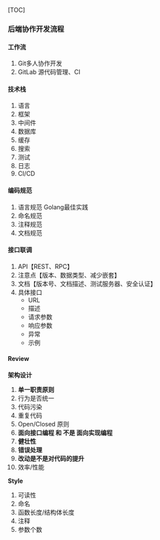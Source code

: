 [TOC]

### 后端协作开发流程

#### 工作流

1.  Git多人协作开发
2.  GitLab 源代码管理、CI

#### 技术栈

1.  语言
2.  框架
3.  中间件
4.  数据库
5.  缓存
6.  搜索
7.  测试
8.  日志
9.  CI/CD

#### 编码规范

1.  语言规范 Golang最佳实践
2.  命名规范
3.  注释规范
4.  文档规范

#### 接口联调

1.  API【REST、RPC】
2.  注意点【版本、数据类型、减少嵌套】
3.  文档【版本号、文档描述、测试服务器、安全认证】
4.  具体接口
    *   URL
    *   描述
    *   请求参数
    *   响应参数
    *   异常
    *   示例

#### Review

**架构设计**

1. **单一职责原则**
2. 行为是否统一
3. 代码污染
4. 重复代码
5. Open/Closed 原则
6. **面向接口编程 和 不是 面向实现编程**
7. **健壮性**
8. **错误处理**
9. **改动是不是对代码的提升**
10. 效率/性能

**Style**

1. 可读性
2. 命名
3. 函数长度/结构体长度
4. 注释
5. 参数个数